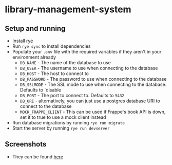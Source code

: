 # library-management-system

## Setup and running
- Install [rye](https://rye-up.com/guide/installation/)
- Run `rye sync` to install dependencies
- Populate your `.env` file with the required variables if they aren't in your environment already
  - `DB_NAME` - The name of the database to use
  - `DB_USER` - The username to use when connecting to the database
  - `DB_HOST` - The host to connect to
  - `DB_PASSWORD` - The password to use when connecting to the database
  - `DB_SSLMODE` - The SSL mode to use when connecting to the database. Defaults to `disable
  - `DB_PORT` - The port to connect to. Defaults to `5432`
  - `DB_URI` - alternatively, you can just use a postgres database URI to connect to the database
  - `MOCK_FRAPPE_CLIENT` - This can be used if Frappe's book API is down, set it to true to use a mock client instead
- Run database migrations by running `rye run migrate`
- Start the server by running `rye run devserver`

## Screenshots
- They can be found [here](/screenshots.md)
